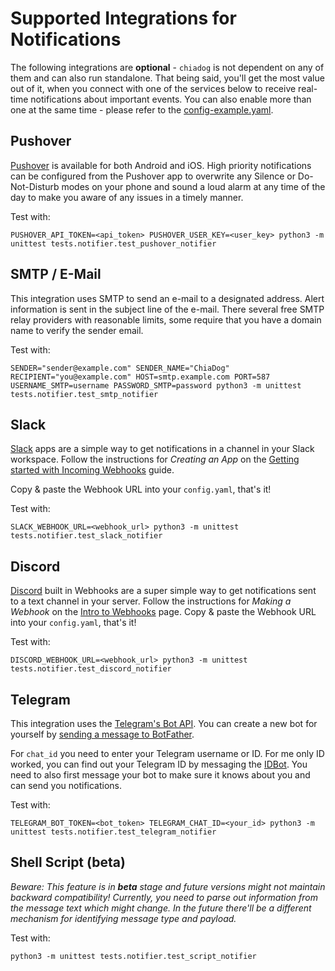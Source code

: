 # Supported Integrations for Notifications

The following integrations are **optional** - `chiadog`
is not dependent on any of them and can also run standalone. That being said, you'll get the most value out of it, when
you connect with one of the services below to receive real-time notifications about important events. You can also
enable more than one at the same time - please refer to the [config-example.yaml](config-example.yaml).

## Pushover

[Pushover](https://pushover.net/) is available for both Android and iOS. High priority notifications can be configured
from the Pushover app to overwrite any Silence or Do-Not-Disturb modes on your phone and sound a loud alarm at any time
of the day to make you aware of any issues in a timely manner.

Test with:

```
PUSHOVER_API_TOKEN=<api_token> PUSHOVER_USER_KEY=<user_key> python3 -m unittest tests.notifier.test_pushover_notifier
```

## SMTP / E-Mail

This integration uses SMTP to send an e-mail to a designated address. Alert information is sent in the subject line of
the e-mail. There several free SMTP relay providers with reasonable limits, some require that you have a domain name to
verify the sender email.

Test with:

```
SENDER="sender@example.com" SENDER_NAME="ChiaDog" RECIPIENT="you@example.com" HOST=smtp.example.com PORT=587 USERNAME_SMTP=username PASSWORD_SMTP=password python3 -m unittest tests.notifier.test_smtp_notifier
```

## Slack

[Slack](https://slack.com/) apps are a simple way to get notifications in a channel in your Slack workspace. Follow the
instructions for *Creating an App* on
the [Getting started with Incoming Webhooks](https://api.slack.com/messaging/webhooks#getting_started) guide.

Copy & paste the Webhook URL into your `config.yaml`, that's it!

Test with:

```
SLACK_WEBHOOK_URL=<webhook_url> python3 -m unittest tests.notifier.test_slack_notifier
```

## Discord

[Discord](https://discord.com/) built in Webhooks are a super simple way to get notifications sent to a text channel in
your server. Follow the instructions for *Making a Webhook* on
the [Intro to Webhooks](https://support.discord.com/hc/en-us/articles/228383668-Intro-to-Webhooks) page. Copy & paste
the Webhook URL into your `config.yaml`, that's it!

Test with:

```
DISCORD_WEBHOOK_URL=<webhook_url> python3 -m unittest tests.notifier.test_discord_notifier
```

## Telegram

This integration uses the [Telegram's Bot API](https://core.telegram.org/bots). You can create a new bot for yourself
by [sending a message to BotFather](https://core.telegram.org/bots#6-botfather).

For `chat_id` you need to enter your Telegram username or ID. For me only ID worked, you can find out your Telegram ID
by messaging the [IDBot](https://telegram.me/myidbot). You need to also first message your bot to make sure it knows
about you and can send you notifications.

Test with:

```
TELEGRAM_BOT_TOKEN=<bot_token> TELEGRAM_CHAT_ID=<your_id> python3 -m unittest tests.notifier.test_telegram_notifier
```

## Shell Script (beta)

*Beware: This feature is in **beta** stage and future versions might not maintain backward compatibility!
Currently, you need to parse out information from the message text which might change. In the future there'll be a
different mechanism for identifying message type and payload.*

Test with:

```
python3 -m unittest tests.notifier.test_script_notifier
```


